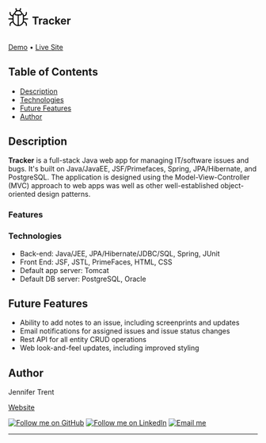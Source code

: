 <div style="display: flex; align-items: center; flex-direction: row;">
	<a href="http://jentrent.com/tracker" target="_blank">
	  <img src="src/main/webapp/resources/images/beetle.png" 
	       alt="Tracker" 
	       width="40" height="40"></a>&nbsp;&nbsp;
	<h2 style="border:none !important;">Tracker</h2>
</div>

<a href="#key-features">Demo</a> •
<a href="http://jentrent.com/tracker" target="_blank">Live Site</a> 

## Table of Contents
- [Description](#description)
- [Technologies](#technologies)
- [Future Features](#future-features)
- [Author](#author)


## Description
**Tracker** is a full-stack Java web app for managing IT/software issues and bugs. It's built on Java/JavaEE, JSF/Primefaces,
Spring, JPA/Hibernate, and PostgreSQL. The application is designed using the Model-View-Controller (MVC) approach to web apps was well as other well-established object-oriented design patterns.

### Features

### Technologies
- Back-end: Java/JEE, JPA/Hibernate/JDBC/SQL, Spring, JUnit
- Front End: JSF, JSTL, PrimeFaces, HTML, CSS
- Default app server: Tomcat
- Default DB server: PostgreSQL, Oracle


## Future Features

- Ability to add notes to an issue, including screenprints and updates
- Email notifications for assigned issues and issue status changes
- Rest API for all entity CRUD operations
- Web look-and-feel updates, including improved styling

## Author

Jennifer Trent

<a href="http://jentrent.com" target="_blank">Website</a>

[![Follow me on GitHub](https://img.shields.io/badge/GitHub-100000?style=for-the-badge&logo=github&logoColor=white)](https://github.com/jentrent12) 
[![Follow me on LinkedIn](https://img.shields.io/badge/LinkedIn-0077B5?style=for-the-badge&logo=linkedin&logoColor=white)](https://www.linkedin.com/in/jenniferltrent/)
[![Email me](https://img.shields.io/badge/Gmail-D14836?style=for-the-badge&logo=gmail&logoColor=white)](mailto:Jltrent12@gmail.com)

</div>





---
